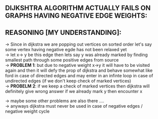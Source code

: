 **DIJKSHTRA ALGORITHM ACTUALLY FAILS ON GRAPHS HAVING NEGATIVE EDGE WEIGHTS:**
---

**REASONING [MY UNDERSTANDING]:**
---
-> Since in dijkstra we are popping out vertices on sorted order let's say some vertex having negative egde has not been relaxed yet \
-> let x-> y be this edge then lets say y was already marked by finding smallest path through some positive edges from source \
-> **PROBLEM 1**: but due to negative weight x->y it will have to be visited again and then it will defy the prop of dijkstra and behave somewhat like ford in case of directed edges and may enter in an infinte loop in case of undirected edges (if we don't keep check of marked vertices)\
-> **PROBELM 2**: if we keep a check of marked vertices then dijkstra will definitely give wrong answer if we already mark y then encounter x 

-> maybe some other problems are also there ....\
-> anyways dijkstra must never be used in case of negative edges / negative weight cycle
